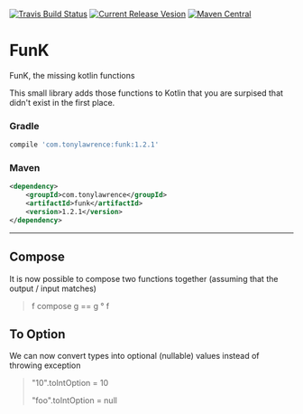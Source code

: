 [![Travis Build Status](https://api.travis-ci.org/tonyklawrence/funk.svg)](https://travis-ci.org/tonyklawrence/funk)
[![Current Release Vesion](https://img.shields.io/badge/funk-1.2.2-blue.svg)](https://github.com/tonyklawrence/funk/releases/tag/v1.2.2)
[![Maven Central](https://img.shields.io/maven-central/v/com.tonylawrence/funk.svg)](https://search.maven.org/#search%7Cga%7C1%7Cg%3A%22com.tonylawrence%22%20AND%20a%3A%22funk%22)

# FunK
FunK, the missing kotlin functions

This small library adds those functions to Kotlin that you are surpised that didn't exist in the first place.

### Gradle
```groovy
compile 'com.tonylawrence:funk:1.2.1'
```

### Maven
```xml
<dependency>
    <groupId>com.tonylawrence</groupId>
    <artifactId>funk</artifactId>
    <version>1.2.1</version>
</dependency>
```

---
## Compose

It is now possible to compose two functions together (assuming that the output / input matches)

> f compose g == g ° f

## To Option

We can now convert types into optional (nullable) values instead of throwing exception

> "10".toIntOption = 10
>
> "foo".toIntOption = null
